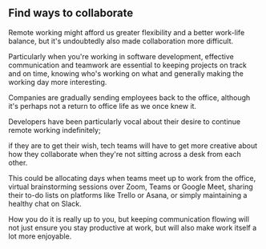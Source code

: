 ## Find ways to collaborate

Remote working might afford us greater flexibility and a better work-life balance, but it's undoubtedly also made collaboration more difficult.

Particularly when you're working in software development, effective communication and teamwork are essential to keeping projects on track and on time, knowing who's working on what and generally making the working day more interesting.

Companies are gradually sending employees back to the office, although it's perhaps not a return to office life as we once knew it.

Developers have been particularly vocal about their desire to continue remote working indefinitely;

if they are to get their wish, tech teams will have to get more creative about how they collaborate when they're not sitting across a desk from each other.

This could be allocating days when teams meet up to work from the office, virtual brainstorming sessions over Zoom, Teams or Google Meet, sharing their to-do lists on platforms like Trello or Asana, or simply maintaining a healthy chat on Slack.

How you do it is really up to you, but keeping communication flowing will not just ensure you stay productive at work, but will also make work itself a lot more enjoyable.
